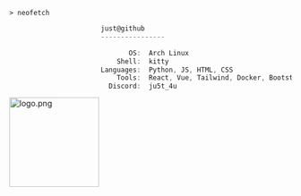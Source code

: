 ```kitty
> neofetch
```

<img align="left" src="https://i.postimg.cc/3wv17MZd/c4cc45d5544e8dd9b146d8717058c386.jpg" alt="logo.png" width="160" style="margin-top: 130px;"/> 

```cs
just@github
----------------

       OS:  Arch Linux
    Shell:  kitty
Languages:  Python, JS, HTML, CSS
    Tools:  React, Vue, Tailwind, Docker, Bootstrap, Photoshop, Figma, Git   
  Discord:  ju5t_4u
```
